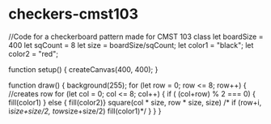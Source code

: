 # checkers-cmst103
//Code for a checkerboard pattern made for CMST 103 class
let boardSize = 400
let sqCount = 8
let size = boardSize/sqCount;
let color1 = "black";
let color2 = "red";

function setup() {
  createCanvas(400, 400);
}

function draw() {
  background(255);
  for (let row = 0; row <= 8; row++) {
    //creates row
    for (let col = 0; col <= 8; col++) {
      if ( (col+row) % 2 === 0) {
      fill(color1) }
      else { 
      fill(color2)}
      square(col * size, row * size, size)
     /* if (row+i, i*size+size/2, tow*size+size/2)
        fill(color1)*/
    }
  }
}
